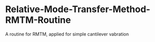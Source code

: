 # Relative-Mode-Transfer-Method-RMTM-Routine
A routine for RMTM, applied for simple cantilever vabration
